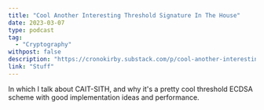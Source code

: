 ```yaml
---
title: "Cool Another Interesting Threshold Signature In The House"
date: 2023-03-07
type: podcast
tag:
  - "Cryptography"
withpost: false
description: "https://cronokirby.substack.com/p/cool-another-interesting-threshold"
link: "Stuff"
---
```


In which I talk about CAIT-SITH, and why it's a pretty cool threshold
ECDSA scheme with good implementation ideas and performance.
